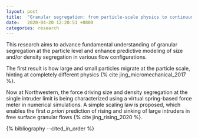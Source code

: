 ```yaml
---
layout: post
title:  "Granular segregation: from particle-scale physics to continuum modeling"
date:   2020-04-20 12:20:51 +0800
categories: research
---
```


This research aims to advance fundamental understanding of granular segregation at the particle level and enhance predictive modeling of size and/or density segregation in various flow configurations.

The first result is how large and small particles migrate at the particle scale, hinting at completely different physics {% cite jing_micromechanical_2017 %}.

Now at Northwestern, the force driving size and density segregation at the single intruder limit is being characterized using a virtual spring-based force meter in numerical simulations. A simple scaling law is proposed, which enables the first <em>a priori</em> prediction of rising and sinking of large intruders in free surface granular flows {% cite jing_rising_2020 %}.

{% bibliography --cited_in_order %}


<!-- [1]: [{{baseurl}},"blog/2017/01/03/phd-thesis.html"] -->